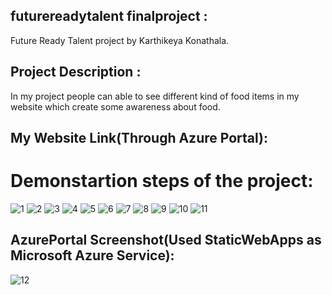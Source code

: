 ## futurereadytalent finalproject : 
 Future Ready Talent project by Karthikeya Konathala.

## Project Description : 
 In my project people can able to see different kind of food items in my website which create some awareness about food.

## My Website Link(Through Azure Portal):

# Demonstartion steps of the project:
![1](https://user-images.githubusercontent.com/100104826/174627931-3b215126-1bfa-4b4e-a549-d095731371fe.png)
![2](https://user-images.githubusercontent.com/100104826/174627964-9ee45389-4d6a-4d71-8f30-3b07722aef18.png)
![3](https://user-images.githubusercontent.com/100104826/174627970-d92ed677-a19f-47df-b96e-dac7f1b36c54.png)
![4](https://user-images.githubusercontent.com/100104826/174627975-f5b82cab-577e-4837-8407-582d17347017.png)
![5](https://user-images.githubusercontent.com/100104826/174627979-1ef4bfd0-193f-42df-8518-0e38030fa6c0.png)
![6](https://user-images.githubusercontent.com/100104826/174627986-f4f820c5-d620-47cb-92d0-141052334ec4.png)
![7](https://user-images.githubusercontent.com/100104826/174627994-aff7f724-fcdd-4902-9473-eee61b72356d.png)
![8](https://user-images.githubusercontent.com/100104826/174628004-fd6139d8-34d7-4b09-8bb6-f4e638b5baaa.png)
![9](https://user-images.githubusercontent.com/100104826/174628023-4687b284-c36e-4326-a355-7f66f18851fa.png)
![10](https://user-images.githubusercontent.com/100104826/174628032-2a69af56-e693-4ef2-906e-a9d08aee6e76.png)
![11](https://user-images.githubusercontent.com/100104826/174628036-ab6f4ae5-7179-4369-9bc9-21bf2a7df4e1.png)

## AzurePortal Screenshot(Used StaticWebApps as Microsoft Azure Service):
![12](https://user-images.githubusercontent.com/100104826/174629976-ebe3d556-913b-4376-a508-71cf4ed50ce3.png)


